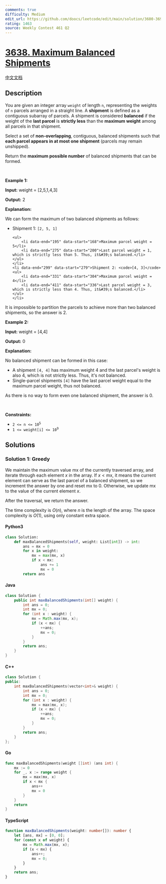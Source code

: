 ```yaml
---
comments: true
difficulty: Medium
edit_url: https://github.com/doocs/leetcode/edit/main/solution/3600-3699/3638.Maximum%20Balanced%20Shipments/README_EN.md
rating: 1463
source: Weekly Contest 461 Q2
---
```


<!-- problem:start -->

# [3638. Maximum Balanced Shipments](https://leetcode.com/problems/maximum-balanced-shipments)

[中文文档](/solution/3600-3699/3638.Maximum%20Balanced%20Shipments/README.md)

## Description

<!-- description:start -->

<p data-end="365" data-start="23">You are given an integer array <code data-end="62" data-start="54">weight</code> of length <code data-end="76" data-start="73">n</code>, representing the weights of <code data-end="109" data-start="106">n</code> parcels arranged in a straight line. A <strong data-end="161" data-start="149">shipment</strong> is defined as a contiguous subarray of parcels. A shipment is considered <strong data-end="247" data-start="235">balanced</strong> if the weight of the <strong data-end="284" data-start="269">last parcel</strong> is <strong>strictly less</strong> than the <strong data-end="329" data-start="311">maximum weight</strong> among all parcels in that shipment.</p>

<p data-end="528" data-start="371">Select a set of <strong data-end="406" data-start="387">non-overlapping</strong>, contiguous, balanced shipments such that <strong data-end="496" data-start="449">each parcel appears in at most one shipment</strong> (parcels may remain unshipped).</p>

<p data-end="587" data-start="507">Return the <strong data-end="545" data-start="518">maximum possible number</strong> of balanced shipments that can be formed.</p>

<p>&nbsp;</p>
<p><strong class="example">Example 1:</strong></p>

<div class="example-block">
<p><strong>Input:</strong> <span class="example-io">weight = [2,5,1,4,3]</span></p>

<p><strong>Output:</strong> <span class="example-io">2</span></p>

<p><strong>Explanation:</strong></p>

<p data-end="136" data-start="62">We can form the maximum of two balanced shipments as follows:</p>

<ul>
	<li data-end="163" data-start="140">Shipment 1: <code>[2, 5, 1]</code>

    <ul>
    	<li data-end="195" data-start="168">Maximum parcel weight = 5</li>
    	<li data-end="275" data-start="200">Last parcel weight = 1, which is strictly less than 5. Thus, it&#39;s balanced.</li>
    </ul>
    </li>
    <li data-end="299" data-start="279">Shipment 2: <code>[4, 3]</code>
    <ul>
    	<li data-end="331" data-start="304">Maximum parcel weight = 4</li>
    	<li data-end="411" data-start="336">Last parcel weight = 3, which is strictly less than 4. Thus, it&#39;s balanced.</li>
    </ul>
    </li>

</ul>

<p data-end="519" data-start="413">It is impossible to partition the parcels to achieve more than two balanced shipments, so the answer is 2.</p>
</div>

<p><strong class="example">Example 2:</strong></p>

<div class="example-block">
<p><strong>Input:</strong> <span class="example-io">weight = [4,4]</span></p>

<p><strong>Output:</strong> <span class="example-io">0</span></p>

<p><strong>Explanation:</strong></p>

<p data-end="635" data-start="574">No balanced shipment can be formed in this case:</p>

<ul>
	<li data-end="772" data-start="639">A shipment <code>[4, 4]</code> has maximum weight 4 and the last parcel&#39;s weight is also 4, which is not strictly less. Thus, it&#39;s not balanced.</li>
	<li data-end="885" data-start="775">Single-parcel shipments <code>[4]</code> have the last parcel weight equal to the maximum parcel weight, thus not balanced.</li>
</ul>

<p data-end="958" data-is-last-node="" data-is-only-node="" data-start="887">As there is no way to form even one balanced shipment, the answer is 0.</p>
</div>

<p>&nbsp;</p>
<p><strong>Constraints:</strong></p>

<ul>
	<li data-end="8706" data-start="8671"><code data-end="8704" data-start="8671">2 &lt;= n &lt;= 10<sup>5</sup></code></li>
	<li data-end="8733" data-start="8709"><code data-end="8733" data-start="8709">1 &lt;= weight[i] &lt;= 10<sup>9</sup></code></li>
</ul>

<!-- description:end -->

## Solutions

<!-- solution:start -->

### Solution 1: Greedy

We maintain the maximum value $\text{mx}$ of the currently traversed array, and iterate through each element $x$ in the array. If $x < \text{mx}$, it means the current element can serve as the last parcel of a balanced shipment, so we increment the answer by one and reset $\text{mx}$ to 0. Otherwise, we update $\text{mx}$ to the value of the current element $x$.

After the traversal, we return the answer.

The time complexity is $O(n)$, where $n$ is the length of the array. The space complexity is $O(1)$, using only constant extra space.

<!-- tabs:start -->

#### Python3

```python
class Solution:
    def maxBalancedShipments(self, weight: List[int]) -> int:
        ans = mx = 0
        for x in weight:
            mx = max(mx, x)
            if x < mx:
                ans += 1
                mx = 0
        return ans
```

#### Java

```java
class Solution {
    public int maxBalancedShipments(int[] weight) {
        int ans = 0;
        int mx = 0;
        for (int x : weight) {
            mx = Math.max(mx, x);
            if (x < mx) {
                ++ans;
                mx = 0;
            }
        }
        return ans;
    }
}
```

#### C++

```cpp
class Solution {
public:
    int maxBalancedShipments(vector<int>& weight) {
        int ans = 0;
        int mx = 0;
        for (int x : weight) {
            mx = max(mx, x);
            if (x < mx) {
                ++ans;
                mx = 0;
            }
        }
        return ans;
    }
};
```

#### Go

```go
func maxBalancedShipments(weight []int) (ans int) {
	mx := 0
	for _, x := range weight {
		mx = max(mx, x)
		if x < mx {
			ans++
			mx = 0
		}
	}
	return
}
```

#### TypeScript

```ts
function maxBalancedShipments(weight: number[]): number {
    let [ans, mx] = [0, 0];
    for (const x of weight) {
        mx = Math.max(mx, x);
        if (x < mx) {
            ans++;
            mx = 0;
        }
    }
    return ans;
}
```

<!-- tabs:end -->

<!-- solution:end -->

<!-- problem:end -->
